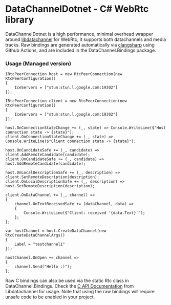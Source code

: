# DataChannelDotnet - C# WebRtc library
DataChannelDotnet is a high performance, minimal overhead wrapper around [libdatachannel](https://github.com/paullouisageneau/libdatachannel) for WebRtc, it supports both datachannels and media tracks. Raw bindings are generated automatically via [clangsharp](https://github.com/dotnet/ClangSharp) using Github Actions, and are included in the DataChannel.Bindings package.


### Usage (Managed version)

```
IRtcPeerConnection host = new RtcPeerConnection(new RtcPeerConfiguration()
{
    IceServers = ["stun:stun.l.google.com:19302"]
});

IRtcPeerConnection client = new RtcPeerConnection(new RtcPeerConfiguration()
{
    IceServers = ["stun:stun.l.google.com:19302"]
});

host.OnConnectionStateChange += (_, state) => Console.WriteLine($"Host connection state -> {state}");
client.OnConnectionStateChange += (_, state) => Console.WriteLine($"Client connection state -> {state}");

host.OnCandidateSafe += (_, candidate) => client.AddRemoteCandidate(candidate);
client.OnCandidateSafe += (_, candidate) => host.AddRemoteCandidate(candidate);

host.OnLocalDescriptionSafe += (_, description) => client.SetRemoteDescription(description);
client.OnLocalDescriptionSafe += (_, description) => host.SetRemoteDescription(description);

client.OnDataChannel += (_, channel) =>
{
    channel.OnTextReceivedSafe += (dataChannel, data) =>
    {
        Console.WriteLine($"Client: received '{data.Text}'");
    };
};

var hostChannel = host.CreateDataChannel(new RtcCreateDataChannelArgs()
{
    Label = "testchannel1"
});

hostChannel.OnOpen += channel =>
{
    channel.Send("Hello :)");
};
```

Raw C bindings can also be used via the static Rtc class in DataChannel.Bindings. Check the [C API Documentation](https://github.com/paullouisageneau/libdatachannel/blob/master/DOC.md) from Libdatachannel for usage. Note that using the raw bindings will require unsafe code to be enabled in your project.
